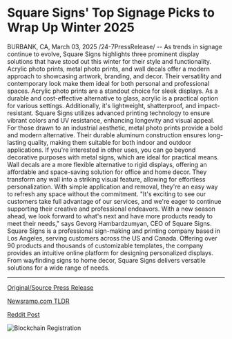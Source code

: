 # Square Signs' Top Signage Picks to Wrap Up Winter 2025

BURBANK, CA, March 03, 2025 /24-7PressRelease/ -- As trends in signage continue to evolve, Square Signs highlights three prominent display solutions that have stood out this winter for their style and functionality. Acrylic photo prints, metal photo prints, and wall decals offer a modern approach to showcasing artwork, branding, and decor. Their versatility and contemporary look make them ideal for both personal and professional spaces.  Acrylic photo prints are a standout choice for sleek displays. As a durable and cost-effective alternative to glass, acrylic is a practical option for various settings. Additionally, it's lightweight, shatterproof, and impact-resistant. Square Signs utilizes advanced printing technology to ensure vibrant colors and UV resistance, enhancing longevity and visual appeal.  For those drawn to an industrial aesthetic, metal photo prints provide a bold and modern alternative. Their durable aluminum construction ensures long-lasting quality, making them suitable for both indoor and outdoor applications. If you're interested in other uses, you can go beyond decorative purposes with metal signs, which are ideal for practical means.  Wall decals are a more flexible alternative to rigid displays, offering an affordable and space-saving solution for office and home decor. They transform any wall into a striking visual feature, allowing for effortless personalization. With simple application and removal, they're an easy way to refresh any space without the commitment.  "It's exciting to see our customers take full advantage of our services, and we're eager to continue supporting their creative and professional endeavors. With a new season ahead, we look forward to what's next and have more products ready to meet their needs," says Gevorg Hambardzumyan, CEO of Square Signs.  Square Signs is a professional sign-making and printing company based in Los Angeles, serving customers across the US and Canada. Offering over 90 products and thousands of customizable templates, the company provides an intuitive online platform for designing personalized displays. From wayfinding signs to home decor, Square Signs delivers versatile solutions for a wide range of needs. 

---

[Original/Source Press Release](https://www.24-7pressrelease.com/press-release/520157/square-signs-top-signage-picks-to-wrap-up-winter-2025)
                    

[Newsramp.com TLDR](https://newsramp.com/curated-news/square-signs-unveils-trendy-display-solutions-for-winter-2025/e6aa07a185ce86fcc5ebc803f514ec8d) 

 



[Reddit Post](https://www.reddit.com/r/Business_NewsRamp/comments/1j2h1nd/square_signs_unveils_trendy_display_solutions_for/) 



![Blockchain Registration](https://cdn.newsramp.app/24-7PressRelease/qrcode/253/3/rain0Mmf.webp)
